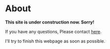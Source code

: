 About
=====

**This site is under construction now. Sorry!**

If you have any questions, Please contact [here](mailto:yoo2001818@gmail.com).

I'll try to finish this webpage as soon as possible.